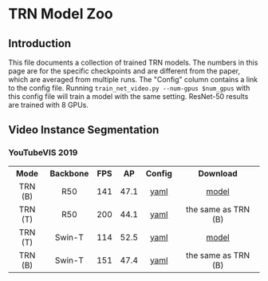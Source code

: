 # TRN Model Zoo

## Introduction

This file documents a collection of trained TRN models.
The numbers in this page are for the specific checkpoints and are different from the paper, which are averaged from multiple runs. The "Config" column contains a link to the config file. Running `train_net_video.py --num-gpus $num_gpus` with this config file will train a model with the same setting. ResNet-50 results are trained with 8 GPUs.

## Video Instance Segmentation
### YouTubeVIS 2019

<table><tbody>
<!-- START TABLE -->
<!-- TABLE HEADER -->
<th valign="bottom">Mode</th>
<th valign="bottom">Backbone</th>
<th valign="bottom">FPS</th>
<th valign="bottom">AP</th>
<th valign="bottom">Config</th>
<th valign="bottom">Download</th>
<!-- TABLE BODY -->
<!-- ROW: R50 TRN B -->
 <tr><td align="center">TRN (B)</td>
<td align="center">R50</td>
<td align="center">141</td>
<td align="center">47.1</td>
<td align="center"><a href="configs/youtubevis_2019/trn_balance_video_maskformer2_R50_bs32_8ep_frame.yaml">yaml</a></td>
<td align="center"><a href="https://drive.google.com/file/d/1-SQ9Oixvybpp2QDWxZOhqsHCCCXJY9J2/view?usp=sharing">model</a></td>
</tr>
<!-- ROW: R50 -->
 <tr><td align="center">TRN (T)</td>
<td align="center">R50</td>
<td align="center">200</td>
<td align="center">44.1</td>
<td align="center"><a href="configs/youtubevis_2019/trn_turbo_video_maskformer2_R50_bs32_8ep_frame.yaml">yaml</a></td>
<td align="center">the same as TRN (B)</a></td>
</tr>
<!-- ROW: Swin-T -->
 <tr><td align="center">TRN (T)</td>
<td align="center">Swin-T</td>
<td align="center">114</td>
<td align="center">52.5</td>
<td align="center"><a href="configs/youtubevis_2019/swin/trn_balance_video_maskformer2_swin_tiny.yaml">yaml</a></td>
<td align="center"><a href="https://drive.google.com/file/d/1lyrKS00ON0Ly7r062eB9IQgJdmDURfKo/view?usp=sharing">model</a></td>
</tr>
 <tr><td align="center">TRN (B)</td>
<td align="center">Swin-T</td>
<td align="center">151</td>
<td align="center">47.4</td>
<td align="center"><a href="configs/youtubevis_2019/swin/trn_balance_video_maskformer2_swin_tiny.yaml">yaml</a></td>
<td align="center">the same as TRN (B)</a></td>
</tr>

</tbody></table>
